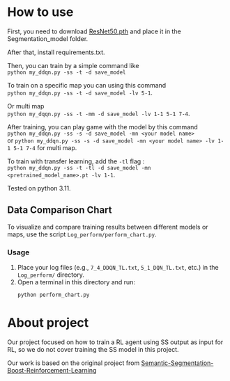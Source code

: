 # **How to use**
First, you need to download [ResNet50.pth](https://drive.google.com/file/d/1JRdPggs5jTWAXKRXk6hVxzmP-KnOr8Hw/view) and place it in the Segmentation_model folder.

After that, install requirements.txt.

Then, you can train by a simple command like<br>
```python my_ddqn.py -ss -t -d save_model```<br>

To train on a specific map you can using this command<br>
```python my_ddqn.py -ss -t -d save_model -lv 5-1```.

Or multi map<br>
```python my_dqqn.py -ss -t -mm -d save_model -lv 1-1 5-1 7-4```.

After training, you can play game with the model by this command<br>
```python my_ddqn.py -ss -s -d save_model -mn <your model name>```<br>
or ```python my_ddqn.py -ss -s -d save_model -mn <your model name> -lv 1-1 5-1 7-4``` for multi map.

To train with transfer learning, add the `-tl` flag :<br>
```python my_ddqn.py -ss -t -tl -d save_model -mn <pretrained_model_name>.pt -lv 1-1```.

Tested on python 3.11.

## Data Comparison Chart

To visualize and compare training results between different models or maps, use the script `Log_perform/perform_chart.py`.

### Usage

1. Place your log files (e.g., `7_4_DDQN_TL.txt`, `5_1_DQN_TL.txt`, etc.) in the `Log_perform/` directory.
2. Open a terminal in this directory and run:
   ```bash
   python perform_chart.py

# **About project**
Our project focused on how to train a RL agent using SS output as input for RL, so we do not cover training the SS model in this project. 

Our work is based on the original project from [Semantic-Segmentation-Boost-Reinforcement-Learning](https://github.com/vpulab/Semantic-Segmentation-Boost-Reinforcement-Learning/tree/69eace77a3437f98b1b437074adee5a578803581/RL)
